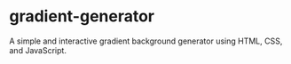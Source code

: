 # gradient-generator
A simple and interactive gradient background generator using HTML, CSS, and JavaScript.
